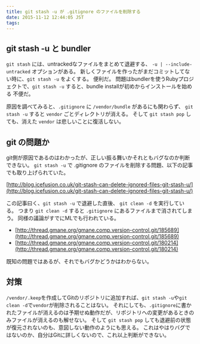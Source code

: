 ```yaml
---
title: git stash -u が .gitignore のファイルを削除する
date: 2015-11-12 12:44:05 JST
tags: 
---
```


## git stash -u と bundler

`git stash` には、untrackedなファイルをまとめて退避する、 `-u | --include-untracked` オプションがある。
新しくファイルを作ったがまだコミットしてない時に、`git stash -u` をよくする。
便利だ。
問題はbundlerを使うRubyプロジェクトで、`git stash -u` すると、bundle installが初めからインストールを始める
不便だ。

原因を調べてみると、`.gitignore` に `/vendor/bundle` があるにも関わらず、
`git stash -u` すると `vendor` ごとディレクトリが消える。
そして `git stash pop` しても、消えた `vendor` は悲しいことに復活しない。

## git の問題か

git側が原因であるのはわかったが、正しい振る舞いかそれともバグなのか判断できない。
`git stash -u` で .gitignore のファイルを削除する問題、以下の記事でも取り上げられていた。

[http://blog.icefusion.co.uk/git-stash-can-delete-ignored-files-git-stash-u/](http://blog.icefusion.co.uk/git-stash-can-delete-ignored-files-git-stash-u/)

この記事曰く、`git stash -u` で退避した直後、 `git clean -d` を実行している。
つまり `git clean -d` すると `.gitignore` にあるファイルまで消されてしまう。
同様の議論がすでにMLでも行われている。

- [http://thread.gmane.org/gmane.comp.version-control.git/185689](http://thread.gmane.org/gmane.comp.version-control.git/185689)
- [http://thread.gmane.org/gmane.comp.version-control.git/180214](http://thread.gmane.org/gmane.comp.version-control.git/180214)

既知の問題ではあるが、それでもバグかどうかはわからない。

## 対策

`/vendor/.keep`を作成してGitのリポジトリに追加すれば、`git stash -u`や`git clean -d`で`vendor`が削除されることはない。
それにしても、`.gitignore`に書かれたファイルが消えるのは予期せぬ動作だが、リポジトリへの変更があるときのみファイルが消えるのも解せない。
そして `git stash pop` しても退避前の状態が復元されないのも、意図しない動作のようにも思える。
これはやはりバグではないのか、自分はGitに詳しくないので、これ以上判断ができない。

